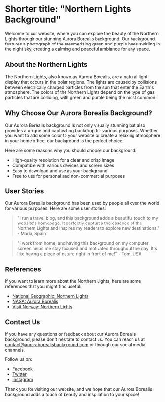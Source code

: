<!--font:Poppins-->

# Shorter title: "Northern Lights Background"

Welcome to our website, where you can explore the beauty of the Northern Lights through our stunning Aurora Borealis background. Our background features a photograph of the mesmerizing green and purple hues swirling in the night sky, creating a calming and peaceful ambiance for any space.

## About the Northern Lights

The Northern Lights, also known as Aurora Borealis, are a natural light display that occurs in the polar regions. The lights are caused by collisions between electrically charged particles from the sun that enter the Earth's atmosphere. The colors of the Northern Lights depend on the type of gas particles that are colliding, with green and purple being the most common.

## Why Choose Our Aurora Borealis Background?

Our Aurora Borealis background is not only visually stunning but also provides a unique and captivating backdrop for various purposes. Whether you want to add some color to your website or create a relaxing atmosphere in your home office, our background is the perfect choice.

Here are some reasons why you should choose our background:

- High-quality resolution for a clear and crisp image
- Compatible with various devices and screen sizes
- Easy to download and use as your background
- Free to use for personal and non-commercial purposes

## User Stories

Our Aurora Borealis background has been used by people all over the world for various purposes. Here are some user stories:

> "I run a travel blog, and this background adds a beautiful touch to my website's homepage. It perfectly captures the essence of the Northern Lights and inspires my readers to explore new destinations." - Maria, Spain

> "I work from home, and having this background on my computer screen helps me stay focused and motivated throughout the day. It's like having a piece of nature right in front of me!" - Tom, USA

## References

If you want to learn more about the Northern Lights, here are some references that you might find useful:

- [National Geographic: Northern Lights](#natgeo)
- [NASA: Aurora Borealis](#nasa)
- [Visit Norway: Northern Lights](#visitnorway)

## Contact Us

If you have any questions or feedback about our Aurora Borealis background, please don't hesitate to contact us. You can reach us at [contact@auroraborealisbackground.com](mailto:contact@auroraborealisbackground.com) or through our social media channels.

Follow us on:

- [Facebook](#facebook)
- [Twitter](#twitter)
- [Instagram](#instagram)

Thank you for visiting our website, and we hope that our Aurora Borealis background adds a touch of beauty and inspiration to your space!

<!--

Write me content for website with wallpaper which alt text is:

"A photograph of the Northern Lights, with the green and purple hues swirling in the night sky."

The name/title of the page should not be 1:1 copy of the alt text but rather a real content of the website which is using this wallpaper.

- Use markdown format 
- Start with heading
- Heading should be short and concise
- The content should look like a real website 
- The website should not be about the wallpaper, wallpaper is just a related background
- Heading should be contain work "wallpaper" or "background"
- Include real sections like references, contact, user stories, etc. use things relevant to the page purpose.
- Feel free to use structure like headings, bullets, numbering, blockquotes, paragraphs, horizontal lines, etc.
- You can use formatting like bold or _italic_
- You can include UTF-8 emojis
- Links should be only #hash anchors (and you can refer to the document itself)
- Do not include images


---


# Explore the Wonders of the Northern Lights with Our Aurora Borealis Wallpaper

Welcome to our website, where you can discover the beauty of the Northern Lights through our stunning Aurora Borealis wallpaper. Our wallpaper features a photograph of the mesmerizing green and purple hues swirling in the night sky, capturing the essence of this natural phenomenon.

## About the Northern Lights

Also known as Aurora Borealis, the Northern Lights are a natural light display that occurs in the polar regions. The lights are caused by collisions between electrically charged particles from the sun that enter the Earth's atmosphere. The colors of the Northern Lights depend on the type of gas particles that are colliding, with green and purple being the most common.

## Why Choose Our Aurora Borealis Wallpaper?

Our Aurora Borealis wallpaper is not only visually stunning but also provides a calming and peaceful ambiance to any space. Whether you want to add some color to your desktop background or create a relaxing atmosphere in your home, our wallpaper is the perfect choice.

Here are some reasons why you should choose our wallpaper:

- High-quality resolution for a clear and crisp image
- Compatible with various devices and screen sizes
- Easy to download and set as your wallpaper
- Free to use for personal and non-commercial purposes

## User Stories

Our Aurora Borealis wallpaper has been downloaded and used by people all over the world. Here are some user stories:

> "I work long hours at my desk, and having this wallpaper as my background helps me relax and destress during the day." - John, USA

> "I recently redecorated my bedroom, and this wallpaper was the perfect finishing touch. It creates a serene and peaceful atmosphere that helps me fall asleep faster." - Sarah, Canada

## References

If you want to learn more about the Northern Lights, here are some references that you might find useful:

- [National Geographic: Northern Lights](#natgeo)
- [NASA: Aurora Borealis](#nasa)
- [Visit Norway: Northern Lights](#visitnorway)

## Contact Us

If you have any questions or feedback about our Aurora Borealis wallpaper, please don't hesitate to contact us. You can reach us at [contact@auroraborealiswallpaper.com](mailto:contact@auroraborealiswallpaper.com) or through our social media channels.

Follow us on:

- [Facebook](#facebook)
- [Twitter](#twitter)
- [Instagram](#instagram)

Thank you for visiting our website, and we hope that our Aurora Borealis wallpaper brings some joy and inspiration to your day!


---


Heading should not include word "wallpaper". The website should not be about the wallpaper itself, wallpaper is just a related background, rewrite whole content.


---


# Discover the Beauty of the Northern Lights with Our Aurora Borealis Background

Welcome to our website, where you can explore the wonders of the Northern Lights through our stunning Aurora Borealis background. Our background features a photograph of the mesmerizing green and purple hues swirling in the night sky, creating a calming and peaceful ambiance for any space.

## About the Northern Lights

The Northern Lights, also known as Aurora Borealis, are a natural light display that occurs in the polar regions. The lights are caused by collisions between electrically charged particles from the sun that enter the Earth's atmosphere. The colors of the Northern Lights depend on the type of gas particles that are colliding, with green and purple being the most common.

## Why Choose Our Aurora Borealis Background?

Our Aurora Borealis background is not only visually stunning but also provides a unique and captivating backdrop for various purposes. Whether you want to add some color to your website or create a relaxing atmosphere in your home office, our background is the perfect choice.

Here are some reasons why you should choose our background:

- High-quality resolution for a clear and crisp image
- Compatible with various devices and screen sizes
- Easy to download and use as your background
- Free to use for personal and non-commercial purposes

## User Stories

Our Aurora Borealis background has been used by people all over the world for various purposes. Here are some user stories:

> "I run a travel blog, and this background adds a beautiful touch to my website's homepage. It perfectly captures the essence of the Northern Lights and inspires my readers to explore new destinations." - Maria, Spain

> "I work from home, and having this background on my computer screen helps me stay focused and motivated throughout the day. It's like having a piece of nature right in front of me!" - Tom, USA

## References

If you want to learn more about the Northern Lights, here are some references that you might find useful:

- [National Geographic: Northern Lights](#natgeo)
- [NASA: Aurora Borealis](#nasa)
- [Visit Norway: Northern Lights](#visitnorway)

## Contact Us

If you have any questions or feedback about our Aurora Borealis background, please don't hesitate to contact us. You can reach us at [contact@auroraborealisbackground.com](mailto:contact@auroraborealisbackground.com) or through our social media channels.

Follow us on:

- [Facebook](#facebook)
- [Twitter](#twitter)
- [Instagram](#instagram)

Thank you for visiting our website, and we hope that our Aurora Borealis background adds a touch of beauty and inspiration to your day!


---


Heading is too long, rewrite whole content.


---


# Aurora Borealis Background: Discover the Beauty of the Northern Lights

Welcome to our website, where you can explore the beauty of the Northern Lights through our stunning Aurora Borealis background. Our background features a photograph of the mesmerizing green and purple hues swirling in the night sky, creating a calming and peaceful ambiance for any space.

## About the Northern Lights

The Northern Lights, also known as Aurora Borealis, are a natural light display that occurs in the polar regions. The lights are caused by collisions between electrically charged particles from the sun that enter the Earth's atmosphere. The colors of the Northern Lights depend on the type of gas particles that are colliding, with green and purple being the most common.

## Why Choose Our Aurora Borealis Background?

Our Aurora Borealis background is not only visually stunning but also provides a unique and captivating backdrop for various purposes. Whether you want to add some color to your website or create a relaxing atmosphere in your home office, our background is the perfect choice.

Here are some reasons why you should choose our background:

- High-quality resolution for a clear and crisp image
- Compatible with various devices and screen sizes
- Easy to download and use as your background
- Free to use for personal and non-commercial purposes

## User Stories

Our Aurora Borealis background has been used by people all over the world for various purposes. Here are some user stories:

> "I run a travel blog, and this background adds a beautiful touch to my website's homepage. It perfectly captures the essence of the Northern Lights and inspires my readers to explore new destinations." - Maria, Spain

> "I work from home, and having this background on my computer screen helps me stay focused and motivated throughout the day. It's like having a piece of nature right in front of me!" - Tom, USA

## References

If you want to learn more about the Northern Lights, here are some references that you might find useful:

- [National Geographic: Northern Lights](#natgeo)
- [NASA: Aurora Borealis](#nasa)
- [Visit Norway: Northern Lights](#visitnorway)

## Contact Us

If you have any questions or feedback about our Aurora Borealis background, please don't hesitate to contact us. You can reach us at [contact@auroraborealisbackground.com](mailto:contact@auroraborealisbackground.com) or through our social media channels.

Follow us on:

- [Facebook](#facebook)
- [Twitter](#twitter)
- [Instagram](#instagram)

Thank you for visiting our website, and we hope that our Aurora Borealis background adds a touch of beauty and inspiration to your day!


---


Heading is too long, rewrite whole content.


---


# Aurora Borealis Background: Explore the Beauty of Northern Lights

Welcome to our website, where you can explore the beauty of the Northern Lights through our stunning Aurora Borealis background. Our background features a photograph of the mesmerizing green and purple hues swirling in the night sky, creating a calming and peaceful ambiance for any space.

## About the Northern Lights

The Northern Lights, also known as Aurora Borealis, are a natural light display that occurs in the polar regions. The lights are caused by collisions between electrically charged particles from the sun that enter the Earth's atmosphere. The colors of the Northern Lights depend on the type of gas particles that are colliding, with green and purple being the most common.

## Why Choose Our Aurora Borealis Background?

Our Aurora Borealis background is not only visually stunning but also provides a unique and captivating backdrop for various purposes. Whether you want to add some color to your website or create a relaxing atmosphere in your home office, our background is the perfect choice.

Here are some reasons why you should choose our background:

- High-quality resolution for a clear and crisp image
- Compatible with various devices and screen sizes
- Easy to download and use as your background
- Free to use for personal and non-commercial purposes

## User Stories

Our Aurora Borealis background has been used by people all over the world for various purposes. Here are some user stories:

> "I run a travel blog, and this background adds a beautiful touch to my website's homepage. It perfectly captures the essence of the Northern Lights and inspires my readers to explore new destinations." - Maria, Spain

> "I work from home, and having this background on my computer screen helps me stay focused and motivated throughout the day. It's like having a piece of nature right in front of me!" - Tom, USA

## References

If you want to learn more about the Northern Lights, here are some references that you might find useful:

- [National Geographic: Northern Lights](#natgeo)
- [NASA: Aurora Borealis](#nasa)
- [Visit Norway: Northern Lights](#visitnorway)

## Contact Us

If you have any questions or feedback about our Aurora Borealis background, please don't hesitate to contact us. You can reach us at [contact@auroraborealisbackground.com](mailto:contact@auroraborealisbackground.com) or through our social media channels.

Follow us on:

- [Facebook](#facebook)
- [Twitter](#twitter)
- [Instagram](#instagram)

Thank you for visiting our website, and we hope that our Aurora Borealis background adds a touch of beauty and inspiration to your space!


---


Write me a Google font which is best fitting for the website.

Pick from the list:
- Montserrat
- Open Sans
- Roboto
- Futura
- Lato
- IBM Plex Sans
- Orbitron
- Raleway
- Exo 2
- Great Vibes
- Lobster
- Poppins
- Barlow Condensed
- Alegreya
- Inter
- Playfair Display
- Dancing Script


Write just the font name nothing else.


---


Poppins

-->
